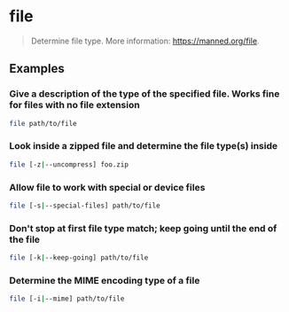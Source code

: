# file

> Determine file type. More information: <https://manned.org/file>.

## Examples

### Give a description of the type of the specified file. Works fine for files with no file extension

```bash
file path/to/file
```

### Look inside a zipped file and determine the file type(s) inside

```bash
file [-z|--uncompress] foo.zip
```

### Allow file to work with special or device files

```bash
file [-s|--special-files] path/to/file
```

### Don't stop at first file type match; keep going until the end of the file

```bash
file [-k|--keep-going] path/to/file
```

### Determine the MIME encoding type of a file

```bash
file [-i|--mime] path/to/file
```
